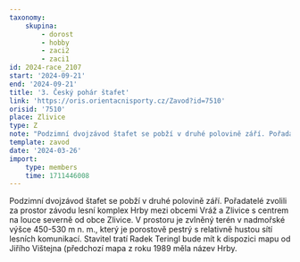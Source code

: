 ```yaml
---
taxonomy:
    skupina:
        - dorost
        - hobby
        - zaci2
        - zaci1
id: 2024-race_2107
start: '2024-09-21'
end: '2024-09-21'
title: '3. Český pohár štafet'
link: 'https://oris.orientacnisporty.cz/Zavod?id=7510'
orisid: '7510'
place: Zlivice
type: Z
note: "Podzimní dvojzávod štafet se pobží v druhé polovině září. Pořadatelé zvolili za prostor závodu lesní komplex Hrby mezi obcemi Vráž a Zlivice s centrem na louce severně od obce Zlivice. V prostoru je zvlněný terén v nadmořské výšce 450-530 m n. m., který je porostově pestrý s relativně hustou sítí lesních komunikací. Stavitel tratí Radek Teringl bude mít k dispozici mapu od Jiřího Vištejna (předchozí mapa z roku 1989 měla název Hrby.\r\n\r\n"
template: zavod
date: '2024-03-26'
import:
    type: members
    time: 1711446008
---
```


Podzimní dvojzávod štafet se pobží v druhé polovině září. Pořadatelé zvolili za prostor závodu lesní komplex Hrby mezi obcemi Vráž a Zlivice s centrem na louce severně od obce Zlivice. V prostoru je zvlněný terén v nadmořské výšce 450-530 m n. m., který je porostově pestrý s relativně hustou sítí lesních komunikací. Stavitel tratí Radek Teringl bude mít k dispozici mapu od Jiřího Vištejna (předchozí mapa z roku 1989 měla název Hrby.


